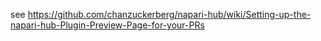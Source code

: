 see https://github.com/chanzuckerberg/napari-hub/wiki/Setting-up-the-napari-hub-Plugin-Preview-Page-for-your-PRs
